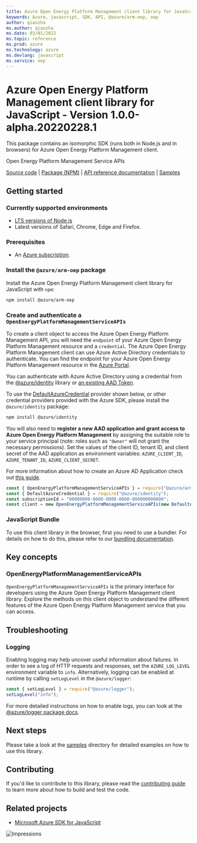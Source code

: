 ```yaml
---
title: Azure Open Energy Platform Management client library for JavaScript
keywords: Azure, javascript, SDK, API, @azure/arm-oep, oep
author: qiaozha
ms.author: qiaozha
ms.date: 03/01/2022
ms.topic: reference
ms.prod: azure
ms.technology: azure
ms.devlang: javascript
ms.service: oep
---
```

# Azure Open Energy Platform Management client library for JavaScript - Version 1.0.0-alpha.20220228.1 


This package contains an isomorphic SDK (runs both in Node.js and in browsers) for Azure Open Energy Platform Management client.

Open Energy Platform Management Service APIs

[Source code](https://github.com/Azure/azure-sdk-for-js/tree/main/sdk/oep/arm-oep) |
[Package (NPM)](https://www.npmjs.com/package/@azure/arm-oep) |
[API reference documentation](https://docs.microsoft.com/javascript/api/@azure/arm-oep?view=azure-node-preview) |
[Samples](https://github.com/Azure-Samples/azure-samples-js-management)

## Getting started

### Currently supported environments

- [LTS versions of Node.js](https://nodejs.org/about/releases/)
- Latest versions of Safari, Chrome, Edge and Firefox.

### Prerequisites

- An [Azure subscription][azure_sub].

### Install the `@azure/arm-oep` package

Install the Azure Open Energy Platform Management client library for JavaScript with `npm`:

```bash
npm install @azure/arm-oep
```

### Create and authenticate a `OpenEnergyPlatformManagementServiceAPIs`

To create a client object to access the Azure Open Energy Platform Management API, you will need the `endpoint` of your Azure Open Energy Platform Management resource and a `credential`. The Azure Open Energy Platform Management client can use Azure Active Directory credentials to authenticate.
You can find the endpoint for your Azure Open Energy Platform Management resource in the [Azure Portal][azure_portal].

You can authenticate with Azure Active Directory using a credential from the [@azure/identity][azure_identity] library or [an existing AAD Token](https://github.com/Azure/azure-sdk-for-js/blob/master/sdk/identity/identity/samples/AzureIdentityExamples.md#authenticating-with-a-pre-fetched-access-token).

To use the [DefaultAzureCredential][defaultazurecredential] provider shown below, or other credential providers provided with the Azure SDK, please install the `@azure/identity` package:

```bash
npm install @azure/identity
```

You will also need to **register a new AAD application and grant access to Azure Open Energy Platform Management** by assigning the suitable role to your service principal (note: roles such as `"Owner"` will not grant the necessary permissions).
Set the values of the client ID, tenant ID, and client secret of the AAD application as environment variables: `AZURE_CLIENT_ID`, `AZURE_TENANT_ID`, `AZURE_CLIENT_SECRET`.

For more information about how to create an Azure AD Application check out [this guide](https://docs.microsoft.com/azure/active-directory/develop/howto-create-service-principal-portal).

```javascript
const { OpenEnergyPlatformManagementServiceAPIs } = require("@azure/arm-oep");
const { DefaultAzureCredential } = require("@azure/identity");
const subscriptionId = "00000000-0000-0000-0000-000000000000";
const client = new OpenEnergyPlatformManagementServiceAPIs(new DefaultAzureCredential(), subscriptionId);
```


### JavaScript Bundle
To use this client library in the browser, first you need to use a bundler. For details on how to do this, please refer to our [bundling documentation](https://aka.ms/AzureSDKBundling).

## Key concepts

### OpenEnergyPlatformManagementServiceAPIs

`OpenEnergyPlatformManagementServiceAPIs` is the primary interface for developers using the Azure Open Energy Platform Management client library. Explore the methods on this client object to understand the different features of the Azure Open Energy Platform Management service that you can access.

## Troubleshooting

### Logging

Enabling logging may help uncover useful information about failures. In order to see a log of HTTP requests and responses, set the `AZURE_LOG_LEVEL` environment variable to `info`. Alternatively, logging can be enabled at runtime by calling `setLogLevel` in the `@azure/logger`:

```javascript
const { setLogLevel } = require("@azure/logger");
setLogLevel("info");
```

For more detailed instructions on how to enable logs, you can look at the [@azure/logger package docs](https://github.com/Azure/azure-sdk-for-js/tree/main/sdk/core/logger).

## Next steps

Please take a look at the [samples](https://github.com/Azure-Samples/azure-samples-js-management) directory for detailed examples on how to use this library.

## Contributing

If you'd like to contribute to this library, please read the [contributing guide](https://github.com/Azure/azure-sdk-for-js/blob/main/CONTRIBUTING.md) to learn more about how to build and test the code.

## Related projects

- [Microsoft Azure SDK for JavaScript](https://github.com/Azure/azure-sdk-for-js)

![Impressions](https://azure-sdk-impressions.azurewebsites.net/api/impressions/azure-sdk-for-js%2Fsdk%2Foep%2Farm-oep%2FREADME.png)

[azure_cli]: https://docs.microsoft.com/cli/azure
[azure_sub]: https://azure.microsoft.com/free/
[azure_sub]: https://azure.microsoft.com/free/
[azure_portal]: https://portal.azure.com
[azure_identity]: https://github.com/Azure/azure-sdk-for-js/tree/main/sdk/identity/identity
[defaultazurecredential]: https://github.com/Azure/azure-sdk-for-js/tree/main/sdk/identity/identity#defaultazurecredential


